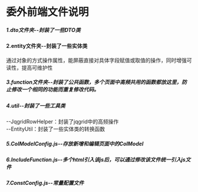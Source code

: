 # 委外前端文件说明

##### 1.dto文件夹--封装了一些DTO类

#### 2.entity文件夹--封装了一些实体类
  通过对象的方式操作属性，能屏蔽直接对具体字段赋值或取值的操作，同时增强可读性，提高可维护性
##### 3.function文件夹--封装了公共函数，多个页面中高频共用的函数都放这里，防止修改一个相同的功能而重复修改代码。
##### 4.util--封装了一些工具类

--JqgridRowHelper：封装了jqgrid中的高频操作
<br>
--EntityUtil：封装了一些实体类的转换函数

##### 5.ColModelConfig.js--存放新增和编辑页面中的ColModel
##### 6.IncludeFunction.js--多个html引入该js后，可以通过修改该文件统一引入js文件
##### 7.ConstConfig.js--常量配置文件